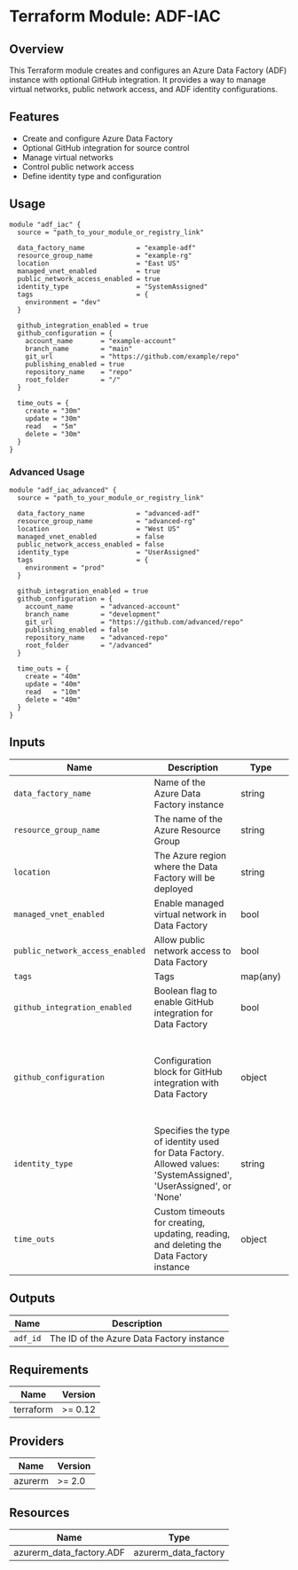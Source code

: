 # Terraform Module: ADF-IAC

## Overview

This Terraform module creates and configures an Azure Data Factory (ADF) instance with optional GitHub integration. It provides a way to manage virtual networks, public network access, and ADF identity configurations.

## Features

- Create and configure Azure Data Factory
- Optional GitHub integration for source control
- Manage virtual networks
- Control public network access
- Define identity type and configuration

## Usage

```hcl
module "adf_iac" {
  source = "path_to_your_module_or_registry_link"

  data_factory_name             = "example-adf"
  resource_group_name           = "example-rg"
  location                      = "East US"
  managed_vnet_enabled          = true
  public_network_access_enabled = true
  identity_type                 = "SystemAssigned"
  tags                          = {
    environment = "dev"
  }

  github_integration_enabled = true
  github_configuration = {
    account_name       = "example-account"
    branch_name        = "main"
    git_url            = "https://github.com/example/repo"
    publishing_enabled = true
    repository_name    = "repo"
    root_folder        = "/"
  }

  time_outs = {
    create = "30m"
    update = "30m"
    read   = "5m"
    delete = "30m"
  }
}
```

### Advanced Usage

```hcl
module "adf_iac_advanced" {
  source = "path_to_your_module_or_registry_link"

  data_factory_name             = "advanced-adf"
  resource_group_name           = "advanced-rg"
  location                      = "West US"
  managed_vnet_enabled          = false
  public_network_access_enabled = false
  identity_type                 = "UserAssigned"
  tags                          = {
    environment = "prod"
  }

  github_integration_enabled = true
  github_configuration = {
    account_name       = "advanced-account"
    branch_name        = "development"
    git_url            = "https://github.com/advanced/repo"
    publishing_enabled = false
    repository_name    = "advanced-repo"
    root_folder        = "/advanced"
  }

  time_outs = {
    create = "40m"
    update = "40m"
    read   = "10m"
    delete = "40m"
  }
}
```

## Inputs

| Name                            | Description                                                                                                       | Type     | Default                                                                                                                   | Required |
| ------------------------------- | ----------------------------------------------------------------------------------------------------------------- | -------- | ------------------------------------------------------------------------------------------------------------------------- | -------- |
| `data_factory_name`             | Name of the Azure Data Factory instance                                                                           | string   | n/a                                                                                                                       | yes      |
| `resource_group_name`           | The name of the Azure Resource Group                                                                              | string   | n/a                                                                                                                       | yes      |
| `location`                      | The Azure region where the Data Factory will be deployed                                                          | string   | n/a                                                                                                                       | yes      |
| `managed_vnet_enabled`          | Enable managed virtual network in Data Factory                                                                    | bool     | false                                                                                                                     | no       |
| `public_network_access_enabled` | Allow public network access to Data Factory                                                                       | bool     | false                                                                                                                     | no       |
| `tags`                          | Tags                                                                                                              | map(any) | {}                                                                                                                        | no       |
| `github_integration_enabled`    | Boolean flag to enable GitHub integration for Data Factory                                                        | bool     | false                                                                                                                     | no       |
| `github_configuration`          | Configuration block for GitHub integration with Data Factory                                                      | object   | { account_name = "", branch_name = "", git_url = "", publishing_enabled = false, repository_name = "", root_folder = "" } | no       |
| `identity_type`                 | Specifies the type of identity used for Data Factory. Allowed values: 'SystemAssigned', 'UserAssigned', or 'None' | string   | n/a                                                                                                                       | yes      |
| `time_outs`                     | Custom timeouts for creating, updating, reading, and deleting the Data Factory instance                           | object   | { create = "30m", update = "30m", read = "5m", delete = "30m" }                                                           | no       |

## Outputs

| Name     | Description                               |
| -------- | ----------------------------------------- |
| `adf_id` | The ID of the Azure Data Factory instance |

## Requirements

| Name      | Version |
| --------- | ------- |
| terraform | >= 0.12 |

## Providers

| Name    | Version |
| ------- | ------- |
| azurerm | >= 2.0  |

## Resources

| Name                     | Type                 |
| ------------------------ | -------------------- |
| azurerm_data_factory.ADF | azurerm_data_factory |


<!-- ## Contributing

If you would like to contribute to this module, please fork the repository, create a feature branch, and submit a pull request. We welcome all contributions!

## License

This module is licensed under the MIT License. -->
